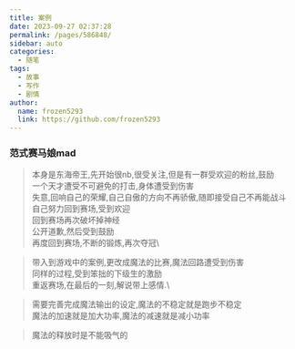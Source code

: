 ```yaml
---
title: 案例
date: 2023-09-27 02:37:28
permalink: /pages/586848/
sidebar: auto
categories:
  - 随笔
tags:
  - 故事
  - 写作
  - 剧情
author: 
  name: frozen5293
  link: https://github.com/frozen5293
---
```


### 范式赛马娘mad
> 本身是东海帝王,先开始很nb,很受关注,但是有一群受欢迎的粉丝,鼓励\
> 一个天才遭受不可避免的打击,身体遭受到伤害\
> 失意,回响自己的荣耀,自己自傲的方向不再骄傲,随即接受自己不再能战斗\
> 自己努力回到赛场,受到欢迎\
> 回到赛场再次破坏掉神经\
> 公开道歉,然后受到鼓励\
> 再度回到赛场,不断的锻炼,再次夺冠\

> 带入到游戏中的案例,更改成魔法的比赛,魔法回路遭受到伤害\
> 同样的过程,受到笨拙的下级生的激励\
> 重返赛场,在最后的一刻,解说带上感情.\

> 需要完善完成魔法输出的设定,魔法的不稳定就是跑步不稳定\
> 魔法的加速就是加大功率,魔法的减速就是减小功率

> 魔法的释放时是不能吸气的


